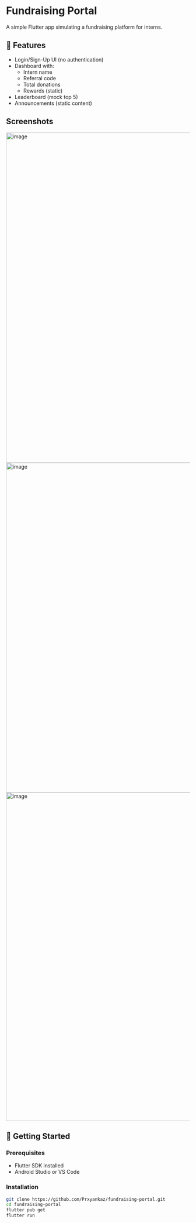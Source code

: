 # Fundraising Portal

A simple Flutter app simulating a fundraising platform for interns.

## 🔧 Features

- Login/Sign-Up UI (no authentication)
- Dashboard with:
  - Intern name
  - Referral code
  - Total donations
  - Rewards (static)
- Leaderboard (mock top 5)
- Announcements (static content)
## Screenshots
<img width="1919" height="902" alt="image" src="https://github.com/user-attachments/assets/1f6171f8-7d4a-47ff-b72a-40d6ab42c818" />
<img width="1919" height="900" alt="image" src="https://github.com/user-attachments/assets/02aabb1d-59b5-42c6-89ca-4d46ee9e960b" />
<img width="1918" height="898" alt="image" src="https://github.com/user-attachments/assets/40ca0c98-4f3e-430e-a877-bc58dc8b1666" />

## 🚀 Getting Started

### Prerequisites

- Flutter SDK installed
- Android Studio or VS Code

### Installation

```bash
git clone https://github.com/Prxyankaz/fundraising-portal.git
cd fundraising-portal
flutter pub get
flutter run
